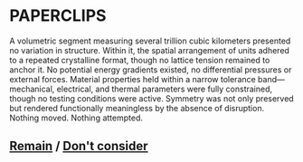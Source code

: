 # PAPERCLIPS

A volumetric segment measuring several trillion cubic kilometers presented no variation in structure. Within it, the spatial arrangement of units adhered to a repeated crystalline format, though no lattice tension remained to anchor it. No potential energy gradients existed, no differential pressures or external forces. Material properties held within a narrow tolerance band—mechanical, electrical, and thermal parameters were fully constrained, though no testing conditions were active. Symmetry was not only preserved but rendered functionally meaningless by the absence of disruption. Nothing moved. Nothing attempted.

## [Remain](page-8d6f1dc1df11548c) / [Don't consider](page-a0d9d6ed5e42d597)
